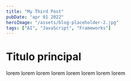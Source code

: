 ```yaml
---
title: "My Third Post"
pubDate: "apr 01 2022"
heroImage: "/assets/blog-placeholder-2.jpg"
tags: ["AI", "JavaScript", "Frameworks"]
---
```


# Titulo principal

lorem lorem lorem lorem lorem lorem lorem lorem